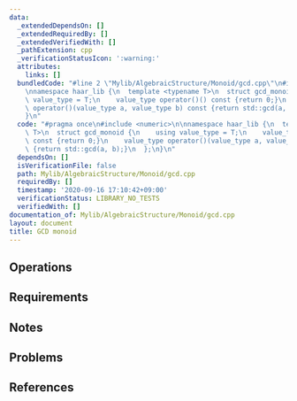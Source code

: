 ```yaml
---
data:
  _extendedDependsOn: []
  _extendedRequiredBy: []
  _extendedVerifiedWith: []
  _pathExtension: cpp
  _verificationStatusIcon: ':warning:'
  attributes:
    links: []
  bundledCode: "#line 2 \"Mylib/AlgebraicStructure/Monoid/gcd.cpp\"\n#include <numeric>\n\
    \nnamespace haar_lib {\n  template <typename T>\n  struct gcd_monoid {\n    using\
    \ value_type = T;\n    value_type operator()() const {return 0;}\n    value_type\
    \ operator()(value_type a, value_type b) const {return std::gcd(a, b);}\n  };\n\
    }\n"
  code: "#pragma once\n#include <numeric>\n\nnamespace haar_lib {\n  template <typename\
    \ T>\n  struct gcd_monoid {\n    using value_type = T;\n    value_type operator()()\
    \ const {return 0;}\n    value_type operator()(value_type a, value_type b) const\
    \ {return std::gcd(a, b);}\n  };\n}\n"
  dependsOn: []
  isVerificationFile: false
  path: Mylib/AlgebraicStructure/Monoid/gcd.cpp
  requiredBy: []
  timestamp: '2020-09-16 17:10:42+09:00'
  verificationStatus: LIBRARY_NO_TESTS
  verifiedWith: []
documentation_of: Mylib/AlgebraicStructure/Monoid/gcd.cpp
layout: document
title: GCD monoid
---
```


## Operations

## Requirements

## Notes

## Problems

## References
